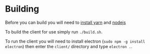 # Building
Before you can build you will need to [install yarn](https://yarnpkg.com/lang/en/docs/install/) and [nodejs](https://nodejs.org/en/download/package-manager/)

To build the client for use simply run `./build.sh`.

To run the client you will need to install electron (`sudo npm -g install electron`) then enter the `client/` directory and type `electron .`.